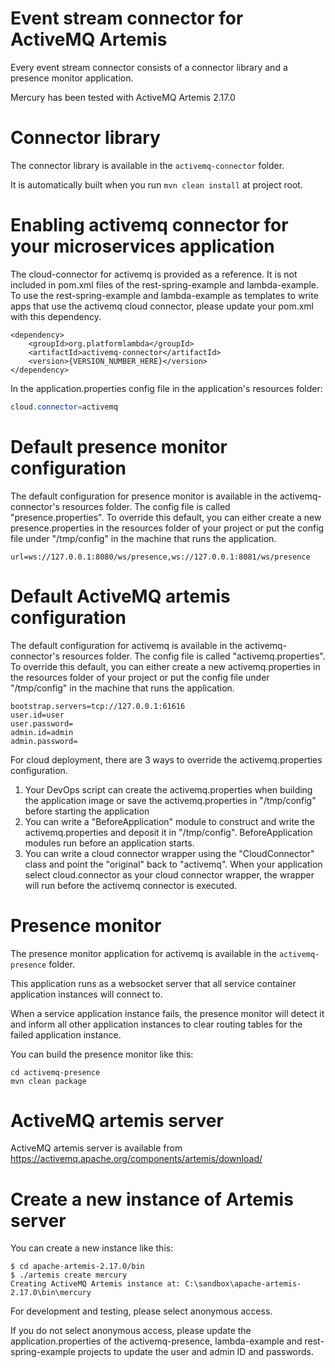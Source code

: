 # Event stream connector for ActiveMQ Artemis

Every event stream connector consists of a connector library and a presence monitor application.

Mercury has been tested with ActiveMQ Artemis 2.17.0

# Connector library

The connector library is available in the `activemq-connector` folder.

It is automatically built when you run `mvn clean install` at project root.

# Enabling activemq connector for your microservices application

The cloud-connector for activemq is provided as a reference. It is not included in pom.xml files of the 
rest-spring-example and lambda-example. To use the rest-spring-example and lambda-example as templates to write apps that
use the activemq cloud connector, please update your pom.xml with this dependency.

```
<dependency>
    <groupId>org.platformlambda</groupId>
    <artifactId>activemq-connector</artifactId>
    <version>{VERSION_NUMBER_HERE}</version>
</dependency>
```

In the application.properties config file in the application's resources folder:
```java
cloud.connector=activemq
```

# Default presence monitor configuration

The default configuration for presence monitor is available in the activemq-connector's resources folder.
The config file is called "presence.properties". To override this default, you can either create a new 
presence.properties in the resources folder of your project or put the config file under "/tmp/config" in 
the machine that runs the application.

```
url=ws://127.0.0.1:8080/ws/presence,ws://127.0.0.1:8081/ws/presence
```

# Default ActiveMQ artemis configuration

The default configuration for activemq is available in the activemq-connector's resources folder.
The config file is called "activemq.properties". To override this default, you can either create a 
new activemq.properties in the resources folder of your project or put the config file under "/tmp/config" 
in the machine that runs the application.

```
bootstrap.servers=tcp://127.0.0.1:61616
user.id=user
user.password=
admin.id=admin
admin.password=
```

For cloud deployment, there are 3 ways to override the activemq.properties configuration.

1. Your DevOps script can create the activemq.properties when building the application image or save the 
   activemq.properties in "/tmp/config" before starting the application
2. You can write a "BeforeApplication" module to construct and write the activemq.properties and deposit it
   in "/tmp/config". BeforeApplication modules run before an application starts.
3. You can write a cloud connector wrapper using the "CloudConnector" class and point the "original" back
   to "activemq". When your application select cloud.connector as your cloud connector wrapper, the wrapper
   will run before the activemq connector is executed.

# Presence monitor

The presence monitor application for activemq is available in the `activemq-presence` folder.

This application runs as a websocket server that all service container application instances will connect to.

When a service application instance fails, the presence monitor will detect it and inform all other application
instances to clear routing tables for the failed application instance.

You can build the presence monitor like this:

```
cd activemq-presence
mvn clean package
```

# ActiveMQ artemis server

ActiveMQ artemis server is available from https://activemq.apache.org/components/artemis/download/

# Create a new instance of Artemis server

You can create a new instance like this:

```
$ cd apache-artemis-2.17.0/bin
$ ./artemis create mercury
Creating ActiveMQ Artemis instance at: C:\sandbox\apache-artemis-2.17.0\bin\mercury
```

For development and testing, please select anonymous access.

If you do not select anonymous access, please update the application.properties of the activemq-presence,
lambda-example and rest-spring-example projects to update the user and admin ID and passwords.
